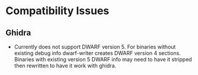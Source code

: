 # Compatibility Issues

## Ghidra

- Currently does not support DWARF version 5. For binaries without existing debug info dwarf-writer creates DWARF version 4 sections. Binaries with existing version 5 DWARF info may need to have it stripped then rewritten to have it work with ghidra.

